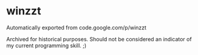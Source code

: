 # winzzt
Automatically exported from code.google.com/p/winzzt

Archived for historical purposes. Should not be considered an indicator of my current programming skill. ;)
